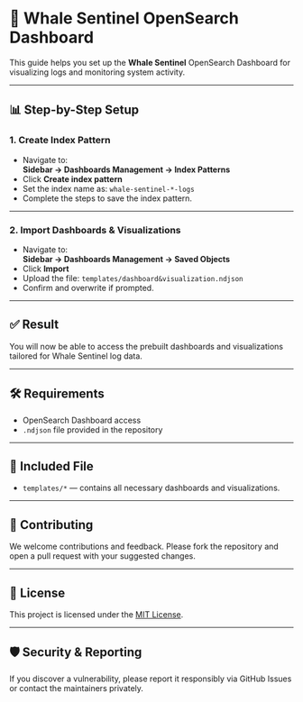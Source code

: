 # 🐋 Whale Sentinel OpenSearch Dashboard

This guide helps you set up the **Whale Sentinel** OpenSearch Dashboard for visualizing logs and monitoring system activity.

---

## 📊 Step-by-Step Setup

### 1. Create Index Pattern

- Navigate to:  
  **Sidebar → Dashboards Management → Index Patterns**
- Click **Create index pattern**
- Set the index name as: `whale-sentinel-*-logs`
- Complete the steps to save the index pattern.

---

### 2. Import Dashboards & Visualizations

- Navigate to:  
**Sidebar → Dashboards Management → Saved Objects**
- Click **Import**
- Upload the file: `templates/dashboard&visualization.ndjson`
- Confirm and overwrite if prompted.

---

## ✅ Result

You will now be able to access the prebuilt dashboards and visualizations tailored for Whale Sentinel log data.

---

## 🛠 Requirements

- OpenSearch Dashboard access
- `.ndjson` file provided in the repository

---

## 📁 Included File

- `templates/*` — contains all necessary dashboards and visualizations.

---

## 🤝 Contributing

We welcome contributions and feedback. Please fork the repository and open a pull request with your suggested changes.

---

## 📄 License

This project is licensed under the [MIT License](LICENSE).

---

## 🛡️ Security & Reporting

If you discover a vulnerability, please report it responsibly via GitHub Issues or contact the maintainers privately.




